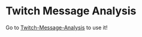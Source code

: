 # Twitch Message Analysis

Go to [Twitch-Message-Analysis](https://tbsliver.github.io/Twitch-Message-Analysis) to use it!